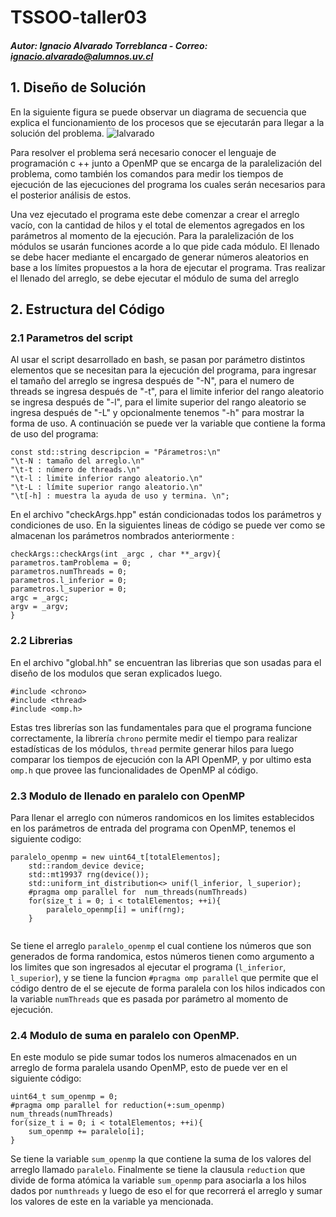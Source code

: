 # TSSOO-taller03

##### Autor: Ignacio Alvarado Torreblanca - Correo: ignacio.alvarado@alumnos.uv.cl

## 1. Diseño de Solución

En la siguiente figura se puede observar un diagrama de secuencia que explica el funcionamiento de los procesos que se ejecutarán para llegar a la solución del problema.
![Ialvarado](http://imgfz.com/i/3h680Hk.png)

Para resolver el problema será necesario conocer el lenguaje de programación c ++ junto a OpenMP que se encarga de la paralelización del problema, como también los comandos para medir los tiempos de ejecución de las ejecuciones del programa los cuales serán necesarios para el posterior análisis de estos.

Una vez ejecutado el programa este debe comenzar a crear el arreglo vacío, con la cantidad de hilos y el total de elementos agregados en los parámetros al momento de la ejecución. Para la paralelización de los módulos se usarán funciones acorde a lo que pide cada módulo. El llenado se debe hacer mediante el encargado de generar números aleatorios en base a los límites propuestos a la hora de ejecutar el programa. Tras realizar el llenado del arreglo, se debe ejecutar el módulo de suma del arreglo
## 2. Estructura del Código

### 2.1 Parametros del script
Al usar el script desarrollado en bash, se pasan por parámetro distintos elementos que se necesitan para la ejecución del programa, para ingresar el tamaño del arreglo se ingresa después de "-N", para el numero de threads se ingresa después de  "-t", para el limite inferior del rango aleatorio se ingresa después de "-l", para el limite superior del rango aleatorio se ingresa después de "-L" y opcionalmente tenemos  "-h" para mostrar la forma de uso. A continuación se puede ver la variable que contiene la forma de uso del programa: 
```
const std::string descripcion = "Párametros:\n"
"\t-N : tamaño del arreglo.\n"
"\t-t : número de threads.\n"
"\t-l : limite inferior rango aleatorio.\n"
"\t-L : límite superior rango aleatorio.\n"
"\t[-h] : muestra la ayuda de uso y termina. \n";
```
En el archivo "checkArgs.hpp" están condicionadas todos los parámetros y condiciones de uso. En la siguientes lineas de código se puede ver como se almacenan los parámetros nombrados anteriormente :
```
checkArgs::checkArgs(int _argc , char **_argv){
parametros.tamProblema = 0;
parametros.numThreads = 0;
parametros.l_inferior = 0;
parametros.l_superior = 0;
argc = _argc;
argv = _argv;
}
```
### 2.2 Librerias
En el archivo "global.hh" se encuentran las librerias que son usadas para el diseño de los modulos que seran explicados luego.
```
#include <chrono>
#include <thread>
#include <omp.h>
```
Estas tres librerías son las fundamentales para que el programa funcione correctamente, la librería `chrono` permite medir el tiempo para realizar estadísticas de los módulos, `thread` permite generar hilos para luego comparar los tiempos de ejecución con la API OpenMP, y por ultimo esta  `omp.h`  que provee las funcionalidades de OpenMP al código.
### 2.3 Modulo de llenado en paralelo con OpenMP

 Para llenar el arreglo con números randomicos en los limites establecidos en los parámetros de entrada del programa con OpenMP, tenemos el siguiente codigo:

```
paralelo_openmp = new uint64_t[totalElementos];
	std::random_device device;
	std::mt19937 rng(device());
	std::uniform_int_distribution<> unif(l_inferior, l_superior);
	#pragma omp parallel for  num_threads(numThreads)
	for(size_t i = 0; i < totalElementos; ++i){	
		paralelo_openmp[i] = unif(rng);
	}
	
```
Se tiene  el arreglo `paralelo_openmp` el cual contiene los números que son generados de forma randomica, estos números tienen como argumento a los limites que son ingresados al ejecutar el programa (`l_inferior`, `l_superior`), y se tiene  la funcion `#pragma omp parallel` que permite que el código dentro de el se ejecute de forma paralela con los hilos indicados con la variable `numThreads` que es pasada por parámetro al momento de ejecución.
### 2.4 Modulo de suma en paralelo con OpenMP.
En este modulo se pide sumar todos los numeros almacenados en un arreglo de forma paralela usando OpenMP, esto de puede ver en el siguiente código:
```
uint64_t sum_openmp = 0;
#pragma omp parallel for reduction(+:sum_openmp) num_threads(numThreads)
for(size_t i = 0; i < totalElementos; ++i){
	sum_openmp += paralelo[i];
}
```
Se tiene la variable `sum_openmp` la que contiene la suma de los valores del arreglo llamado `paralelo`. Finalmente se tiene la clausula `reduction`  que divide de forma atómica la variable `sum_openmp` para asociarla a los hilos dados por `numthreads` y luego de eso el for que recorrerá el arreglo y sumar los valores de este en la variable ya mencionada.

